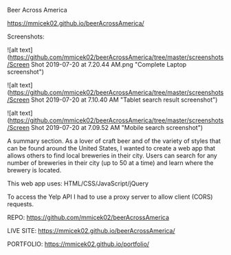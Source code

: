 Beer Across America

https://mmicek02.github.io/beerAcrossAmerica/

Screenshots:

![alt text](https://github.com/mmicek02/beerAcrossAmerica/tree/master/screenshots/Screen Shot 2019-07-20 at 7.20.44 AM.png "Complete Laptop screenshot")

![alt text](https://github.com/mmicek02/beerAcrossAmerica/tree/master/screenshots/Screen Shot 2019-07-20 at 7.10.40 AM "Tablet search result screenshot")

![alt text](https://github.com/mmicek02/beerAcrossAmerica/tree/master/screenshots/Screen Shot 2019-07-20 at 7.09.52 AM "Mobile search screenshot")


A summary section. As a lover of craft beer and of the variety of styles that can be found around the United States, I wanted to create a web app that allows others to find local breweries in their city. Users can search for any number of breweries in their city (up to 50 at a time) and learn where the brewery is located.

This web app uses: HTML/CSS/JavaScript/jQuery

To access the Yelp API I had to use a proxy server to allow client (CORS) requests.

REPO: https://github.com/mmicek02/beerAcrossAmerica

LIVE SITE: https://mmicek02.github.io/beerAcrossAmerica/

PORTFOLIO: https://mmicek02.github.io/portfolio/